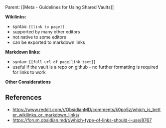 
Parent: [[Meta - Guidelines for Using Shared Vaults]]

**Wikilinks:**
- syntax: `[[link to page]]`
- supported by many other editors
- not native to some editors
- can be exported to markdown links

**Markdown links:**
- syntax: `[[full url of page|link text]]`
- useful if the vault is a repo on github - no further formatting is required for links to work


**Other Considerations**



## References
- https://www.reddit.com/r/ObsidianMD/comments/k0po5z/which_is_better_wikilinks_or_markdown_links/
- https://forum.obsidian.md/t/which-type-of-links-should-i-use/8767